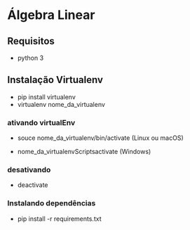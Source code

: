 # Álgebra Linear

## Requisitos
- python 3


## Instalação Virtualenv

- pip install virtualenv
- virtualenv nome_da_virtualenv

### ativando virtualEnv

- souce nome_da_virtualenv/bin/activate (Linux ou macOS)

- nome_da_virtualenvScriptsactivate (Windows)

### desativando
- deactivate

###  Instalando dependências 
- pip install -r requirements.txt
